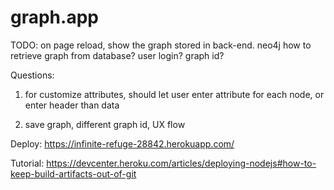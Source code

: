 # graph.app

TODO:
	on page reload, show the graph stored in back-end.
	neo4j
	how to retrieve graph from database? user login? graph id?


Questions:
1. for customize attributes, should let user enter attribute for each node, or enter header than data

2. save graph, different graph id, UX flow

Deploy: https://infinite-refuge-28842.herokuapp.com/

Tutorial: https://devcenter.heroku.com/articles/deploying-nodejs#how-to-keep-build-artifacts-out-of-git

